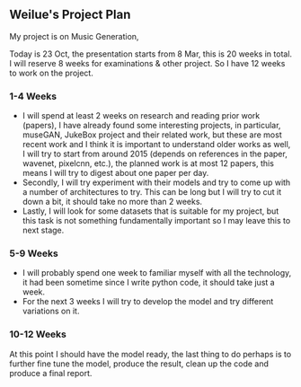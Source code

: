 ## Weilue's Project Plan

My project is on Music Generation, 

Today is 23 Oct, the presentation starts from 8 Mar, this is 20 weeks in total. I will reserve 8 weeks for examinations & other project. So I have 12 weeks to work on the project.

### 1-4 Weeks

- I will spend at least 2 weeks on research and reading prior work (papers), I have already found some interesting projects, in particular, museGAN, JukeBox project and their related work, but these are most recent work and I think it is important to understand older works as well, I will try to start from around 2015 (depends on references in the paper, wavenet, pixelcnn, etc.), the planned work is at most 12 papers, this means I will try to digest about one paper per day.
- Secondly, I will try experiment with their models and try to come up with a number of architectures to try. This can be long but I will try to cut it down a bit, it should take no more than 2 weeks.
- Lastly, I will look for some datasets that is suitable for my project, but this task is not something fundamentally important so I may leave this to next stage.

### 5-9 Weeks

- I will probably spend one week to familiar myself with all the technology, it had been sometime since I write python code, it should take just a week.
- For the next 3 weeks I will try to develop the model and try different variations on it.

### 10-12 Weeks

At this point I should have the model ready, the last thing to do perhaps is to further fine tune the model, produce the result, clean up the code and produce a final report.